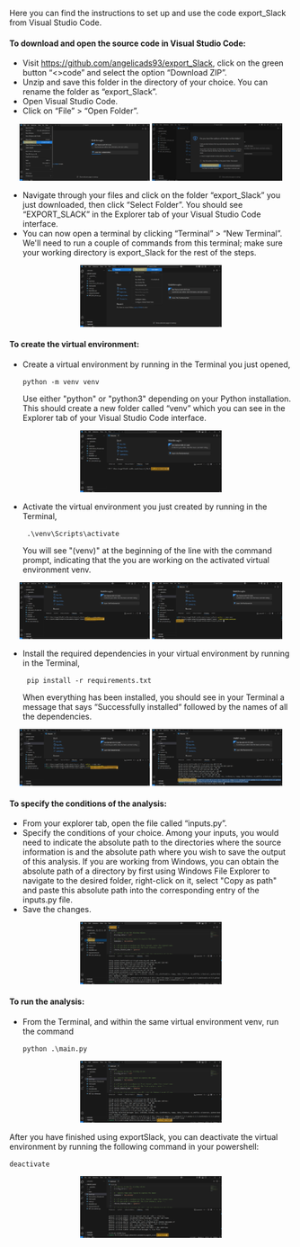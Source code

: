 Here you can find the instructions to set up and use the code export_Slack from Visual Studio Code.

#### To download and open the source code in Visual Studio Code:
* Visit https://github.com/angelicads93/export_Slack, click on the green button “<>code” and select the option “Download ZIP”.
* Unzip and save this folder in the directory of your choice. You can rename the folder as “export_Slack”.
* Open Visual Studio Code.
* Click on “File” > “Open Folder”.
<p align="center">
  <img src="../Documentation/screenshots/openFolder.png" alt="Open Folder" style="width:46%"; height:auto>
  <img src="../Documentation/screenshots/yesITrust.png" alt="Trust source" style="width:46%"; height:auto>
</p>
  
* Navigate through your files and click on the folder “export_Slack” you just downloaded, then click “Select Folder”. You should see “EXPORT_SLACK” in the Explorer tab of your Visual Studio Code interface.
* You can now open a terminal by clicking “Terminal” > “New Terminal”. We'll need to run a couple of commands from this terminal; make sure your working directory is export_Slack for the rest of the steps.
<p align="center">
  <img src="../Documentation/screenshots/Terminal.png" alt="Open terminal" style="width:50%"; height:auto>
</p>
    
#### To create the virtual environment:
* Create a virtual environment by running in the Terminal you just opened,
  ```{script}
  python -m venv venv
  ```
  Use either "python" or "python3" depending on your Python installation. This should create a new folder called “venv” which you can see in the Explorer tab of your Visual Studio Code interface.
<p align="center">
  <img src="../Documentation/screenshots/pythonVenv.png" alt="Create venv" style="width:50%"; height:auto>
</p>

* Activate the virtual environment you just created by running in the Terminal,
  ```{sript}
   .\venv\Scripts\activate
  ```
  You will see "(venv)" at the beginning of the line with the command prompt, indicating that the you are working on the activated virtual environment venv.
<p align='center'>
  <img src="../Documentation/screenshots/activate.png" alt="Activate venv" style="width:46%"; height:auto>
  <img src="../Documentation/screenshots/venvActivated.png" alt="venv activated" style="width:46%"; height:auto>
</p>

* Install the required dependencies in your virtual environment by running in the Terminal,
  ```{script}
   pip install -r requirements.txt
  ```
   When everything has been installed, you should see in your Terminal a message that says “Successfully installed“ followed by the names of all the dependencies.
<p align="center">
  <img src="../Documentation/screenshots/install.png" alt="Install requirements" style="width:46%"; height:auto>
  <img src="../Documentation/screenshots/sucess.png" alt="Successful download" style="width:46%"; height:auto>
</p>

#### To specify the conditions of the analysis:
* From your explorer tab, open the file called “inputs.py”.
* Specify the conditions of your choice. Among your inputs, you would need to indicate the absolute path to the directories where the source information is and the absolute path where you wish to save the output of this analysis. If you are working from Windows, you can obtain the absolute path of a directory by first using Windows File Explorer to navigate to the desired folder, right-click on it, select "Copy as path" and paste this absolute path into the corresponding entry of the inputs.py file.
* Save the changes.
<p align="center">
  <img src="../Documentation/screenshots/inputs.png" alt="Edit inputs" style="width:50%"; height:auto>
</p>

#### To run the analysis:
* From the Terminal, and within the same virtual environment venv, run the command
  ```{script}
  python .\main.py
  ```
<p align="center">
  <img src="../Documentation/screenshots/main.png" alt="Execute main" style="width:50%"; height:auto>
</p>

After you have finished using exportSlack, you can deactivate the virtual environment by running the following command in your powershell:
```{script}
deactivate
```
<p align="center">
  <img src="Documentation/screenshots/deactivate.png" alt="Deactivate" style="width:50%"; height:auto>
</p>

